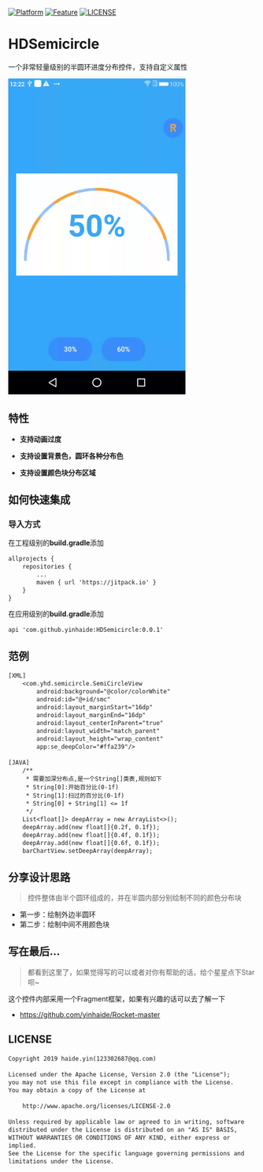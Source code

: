 [![Platform](https://img.shields.io/badge/平台-%20Android%20-brightgreen.svg)](https://github.com/yinhaide/Rocket-master/wiki)
[![Feature](https://img.shields.io/badge/特性-%20轻量级%20%7C%20稳定%20%20%7C%20强大%20-brightgreen.svg)](https://github.com/yinhaide/Rocket-master/wiki)
[![LICENSE](https://img.shields.io/hexpm/l/plug.svg)](https://www.apache.org/licenses/LICENSE-2.0)

# HDSemicircle
一个非常轻量级别的半圆环进度分布控件，支持自定义属性

<img src="image/semi_circle.gif" width = "360px"/>

## 特性
+ **支持动画过度**

+ **支持设置背景色，圆环各种分布色**

+ **支持设置颜色块分布区域**

## 如何快速集成

### 导入方式
在工程级别的**build.gradle**添加
```
allprojects {
    repositories {
        ...
        maven { url 'https://jitpack.io' }
    }
}
```
在应用级别的**build.gradle**添加
```
api 'com.github.yinhaide:HDSemicircle:0.0.1'
```

## 范例
```
[XML]
    <com.yhd.semicircle.SemiCircleView
        android:background="@color/colorWhite"
        android:id="@+id/smc"
        android:layout_marginStart="16dp"
        android:layout_marginEnd="16dp"
        android:layout_centerInParent="true"
        android:layout_width="match_parent"
        android:layout_height="wrap_content"
        app:se_deepColor="#ffa239"/>

[JAVA] 
    /**
     * 需要加深分布点,是一个String[]类表,规则如下
     * String[0]:开始百分比(0-1f)
     * String[1]:扫过的百分比(0-1f)
     * String[0] + String[1] <= 1f
     */
    List<float[]> deepArray = new ArrayList<>();
    deepArray.add(new float[]{0.2f, 0.1f});
    deepArray.add(new float[]{0.4f, 0.1f});
    deepArray.add(new float[]{0.6f, 0.1f});
    barChartView.setDeepArray(deepArray);
```

## 分享设计思路
> 控件整体由半个圆环组成的，并在半圆内部分别绘制不同的颜色分布块
+ 第一步：绘制外边半圆环
+ 第二步：绘制中间不用颜色块

## 写在最后... 
> 都看到这里了，如果觉得写的可以或者对你有帮助的话，给个星星点下Star呗~

这个控件内部采用一个Fragment框架，如果有兴趣的话可以去了解一下
+ https://github.com/yinhaide/Rocket-master

## LICENSE
````
Copyright 2019 haide.yin(123302687@qq.com)

Licensed under the Apache License, Version 2.0 (the "License");
you may not use this file except in compliance with the License.
You may obtain a copy of the License at

    http://www.apache.org/licenses/LICENSE-2.0

Unless required by applicable law or agreed to in writing, software
distributed under the License is distributed on an "AS IS" BASIS,
WITHOUT WARRANTIES OR CONDITIONS OF ANY KIND, either express or implied.
See the License for the specific language governing permissions and
limitations under the License.
````